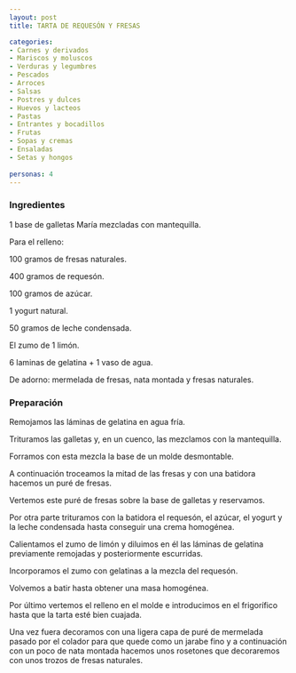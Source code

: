 ```yaml
---
layout: post
title: TARTA DE REQUESÓN Y FRESAS

categories:
- Carnes y derivados
- Mariscos y moluscos
- Verduras y legumbres
- Pescados
- Arroces
- Salsas
- Postres y dulces
- Huevos y lacteos
- Pastas
- Entrantes y bocadillos
- Frutas
- Sopas y cremas
- Ensaladas
- Setas y hongos
 
personas: 4 
---
```


<h3>Ingredientes</h3>
1 base de galletas María mezcladas con mantequilla.

Para el relleno:

100 gramos de fresas naturales.

400 gramos de requesón.

100 gramos de azúcar.

1 yogurt natural.

50 gramos de leche condensada.

El zumo de 1 limón.

6 laminas de gelatina + 1 vaso de agua.

De adorno: mermelada de fresas, nata montada y fresas naturales.

<h3>Preparación</h3>
Remojamos las láminas de gelatina en agua fría.

Trituramos las galletas y, en un cuenco, las mezclamos con la mantequilla.

Forramos con esta mezcla la base de un molde desmontable.

A continuación troceamos la mitad de las fresas y con una batidora hacemos un puré de fresas.

Vertemos este puré de fresas sobre la base de galletas y reservamos.

Por otra parte trituramos con la batidora el requesón, el azúcar, el yogurt y la leche condensada hasta conseguir una crema homogénea.

Calientamos el zumo de limón y diluimos en él las láminas de gelatina previamente remojadas y posteriormente escurridas.

Incorporamos el zumo con gelatinas a la mezcla del requesón.

Volvemos a batir hasta obtener una masa homogénea.

Por último vertemos el relleno en el molde e introducimos en el frigorífico hasta que la tarta esté bien cuajada.

Una vez fuera decoramos con una ligera capa de puré de mermelada pasado por el colador para que quede como un jarabe fino y a continuación con un poco de nata montada hacemos unos rosetones que decoraremos con unos trozos de fresas naturales.

